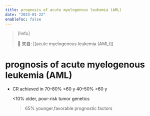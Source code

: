 ```yaml
---
title: prognosis of acute myelogenous leukemia (AML)
date: "2023-01-22"
enableToc: false
---
```


> [!info]
>
> 🌱 來自: [[acute myelogenous leukemia (AML)]]

# prognosis of acute myelogenous leukemia (AML)

* CR achieved in
	70–80% <60 y
	40–50% >60 y

	<10%
		older, poor-risk tumor genetics
	>65%
		younger,favorable prognostic factors


